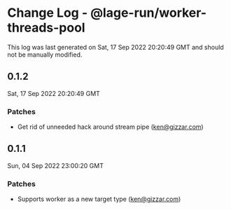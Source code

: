 # Change Log - @lage-run/worker-threads-pool

This log was last generated on Sat, 17 Sep 2022 20:20:49 GMT and should not be manually modified.

<!-- Start content -->

## 0.1.2

Sat, 17 Sep 2022 20:20:49 GMT

### Patches

- Get rid of unneeded hack around stream pipe (ken@gizzar.com)

## 0.1.1

Sun, 04 Sep 2022 23:00:20 GMT

### Patches

- Supports worker as a new target type (ken@gizzar.com)
